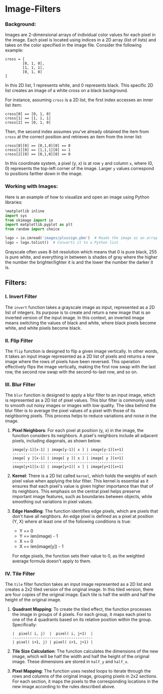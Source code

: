 # Image-Filters


### Background:

Images are 2-dimensional arrays of individual color values for each pixel in the image. Each pixel is located using indices in a 2D array (list of lists) and takes on the color specified in the image file. Consider the following example:

```
cross = [
        [0, 1, 0],
        [1, 1, 1],
        [0, 1, 0]
]
```
In this 2D list, 1 represents white, and 0 represents black. This specific 2D list creates an image of a white cross on a black background. 


For instance, assuming `cross` is a 2D list, the first index accesses an inner list item:

```
cross[0] == [0, 1, 0]
cross[1] == [1, 1, 1]
cross[2] == [0, 1, 0]
```

Then, the second index assumes you've already obtained the item from `cross` at the correct position and retrieves an item from the inner list:

```
cross[0][0] == [0,1,0][0] == 0
cross[1][0] == [1,1,1][0] == 1
cross[2][0] == [0,1,0][0] == 0
```

In this coordinate system, a pixel (y, x) is at row `y` and column `x`, where (0, 0) represents the top-left corner of the image. Larger `y` values correspond to positions farther down in the image.

### Working with Images:

Here is an example of how to visualize and open an image using Python libraries:

```python
%matplotlib inline
import sys
from skimage import io
import matplotlib.pyplot as plt
from random import choice

logo = io.imread('images/plussign.pbm')  # Reads the image as an array of integers
logo = logo.tolist()  # Converts it to a Python list
```
Grayscale often uses 8-bit resolution which means that 0 is pure black, 255 is pure white, and everything in between is shades of gray where the higher the number the brighter/lighter it is and the lower the number the darker it is.

## Filters:

### I. Invert Filter

The `invert` function takes a grayscale image as input, represented as a 2D list of integers. Its purpose is to create and return a new image that is an inverted version of the input image. In this context, an inverted image means switching the values of black and white, where black pixels become white, and white pixels become black.

### II. Flip Filter

The `flip` function is designed to flip a given image vertically. In other words, it takes an input image represented as a 2D list of pixels and returns a new image where the rows of pixels have been reversed. This operation effectively flips the image vertically, making the first row swap with the last row, the second row swap with the second-to-last row, and so on.

### III. Blur Filter 

The `blur` function is designed to apply a blur filter to an input image, which is represented as a 2D list of pixel values. This blur filter is commonly used to smooth out noisy images or images with low quality. The idea behind the blur filter is to average the pixel values of a pixel with those of its neighboring pixels. This process helps to reduce variations and noise in the image.


1. **Pixel Neighbors**: For each pixel at position (y, x) in the image, the function considers its neighbors. A pixel's neighbors include all adjacent pixels, including diagonals, as shown below:

   ```
   image[y-1][x-1] | image[y-1][ x ] | image[y-1][x+1]
   ---------------------------------------------------
   image[ y ][x-1] | image[ y ][ x ] | image[ y ][x+1]
   ---------------------------------------------------
   image[y+1][x-1] | image[y+1][ x ] | image[y+1][x+1]
   ```

   
2. **Kernel**: There is a 2D list called `kernel`, which holds the weights of each pixel value when applying the blur filter. This kernel is essential as it ensures that each pixel's value is given higher importance than that of its neighbors. This emphasis on the central pixel helps preserve important image features, such as boundaries between objects, while smoothing out variations in pixel values.
   

3. **Edge Handling**: The function identifies edge pixels, which are pixels that don't have all neighbors. An edge pixel is defined as a pixel at position (Y, X) where at least one of the following conditions is true:
   - Y == 0
   - Y == len(image) - 1
   - X == 0
   - X == len(image[y]) - 1

   For edge pixels, the function sets their value to 0, as the weighted average formula doesn't apply to them.

### IV. Tile Filter

The `tile` filter function takes an input image represented as a 2D list and creates a 2x2 tiled version of the original image. In this tiled version, there are four copies of the original image. Each tile is half the width and half the height of the original image. 


1. **Quadrant Mapping**: To create the tiled effect, the function processes the image in groups of 4 pixels. For each group, it maps each pixel to one of the 4 quadrants based on its relative position within the group. Specifically:

   ```
   |  pixel( i, j)  |  pixel( i, j+1)  | 
   -------------------------------------
   | pixel( i+1, j) | pixel( i+1, j+1) | 
   ```
3. **Tile Size Calculation**: The function calculates the dimensions of the new image, which will be half the width and half the height of the original image. These dimensions are stored in `half_y` and `half_x`.

4. **Pixel Mapping**: The function uses nested loops to iterate through the rows and columns of the original image, grouping pixels in 2x2 sections. For each section, it maps the pixels to the corresponding locations in the new image according to the rules described above.
